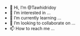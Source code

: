 - 👋 Hi, I’m @Tawhidridoy
- 👀 I’m interested in ...
- 🌱 I’m currently learning ...
- 💞️ I’m looking to collaborate on ...
- 📫 How to reach me ...

<!---
Tawhidridoy/Tawhidridoy is a ✨ special ✨ repository because its `README.md` (this file) appears on your GitHub profile.
You can click the Preview link to take a look at your changes.
--->
